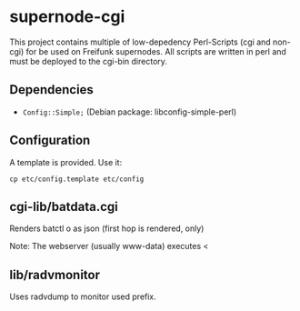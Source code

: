 supernode-cgi
=============

This project contains multiple  of low-depedency Perl-Scripts (cgi and non-cgi) for be used on Freifunk supernodes.
All scripts are written in perl and must be deployed to the cgi-bin directory.

Dependencies
--------------
* <code>Config::Simple;</code> (Debian package: libconfig-simple-perl)

Configuration
----------------
A template is provided. Use it:


<code>cp etc/config.template etc/config</code>


cgi-lib/batdata.cgi
-------------
Renders batctl o as json (first hop is rendered, only)

Note: The webserver (usually www-data) executes <

lib/radvmonitor
---------------
Uses radvdump to monitor used prefix.

